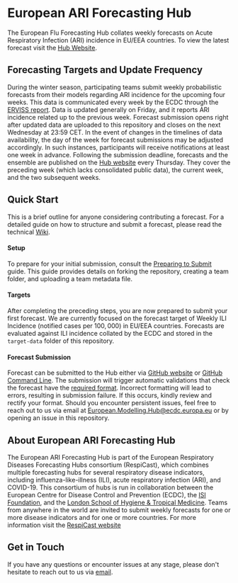 # European ARI Forecasting Hub
The European Flu Forecasting Hub collates weekly forecasts on Acute Respiratory Infection (ARI) incidence in EU/EEA countries. To view the latest forecast visit the [Hub Website](LINK).

## Forecasting Targets and Update Frequency
During the winter season, participating teams submit weekly probabilistic forecasts from their models regarding ARI incidence for the upcoming four weeks. This data is communicated every week by the ECDC through the [ERVISS report](https://erviss.org/). Data is updated generally on Friday, and it reports ARI incidence related up to the previous week. Forecast submission opens right after updated data are uploaded to this repository and closes on the next Wednesday at 23:59 CET. In the event of changes in the timelines of data availability, the day of the week for forecast submissions may be adjusted accordingly. In such instances, participants will receive notifications at least one week in advance. Following the submission deadline, forecasts and the ensemble are published on the [Hub website](LINK) every Thursday. They cover the preceding week (which lacks consolidated public data), the current week, and the two subsequent weeks.

## Quick Start
This is a brief outline for anyone considering contributing a forecast. For a detailed guide on how to structure and submit a forecast, please read the technical [Wiki](https://github.com/european-modelling-hubs/flu-forecast-hub/wiki).


#### Setup
To prepare for your initial submission, consult the [Preparing to Submit](https://github.com/european-modelling-hubs/ari-forecast-hub/wiki/Preparing-to-submit) guide. This guide provides details on forking the repository, creating a team folder, and uploading a team metadata file.

#### Targets
After completing the preceding steps, you are now prepared to submit your first forecast. We are currently focused on the forecast target of Weekly ILI Incidence (notified cases per $100,000$) in EU/EEA countries. Forecasts are evaluated against ILI incidence collated by the ECDC and stored in the `target-data` folder of this repository. 


#### Forecast Submission
Forecast can be submitted to the Hub either via [GitHub website](https://github.com/european-modelling-hubs/ari-forecast-hub/wiki/Submitting-using-GitHub-Website) or [GitHub Command Line](https://github.com/european-modelling-hubs/ari-forecast-hub/wiki/Submitting-using-GitHub-Command-Line). The submission will trigger automatic validations that check the forecast have the [required format](https://github.com/european-modelling-hubs/ari-forecast-hub/wiki/Submission-Format). Incorrect formatting will lead to errors, resulting in submission failure. If this occurs, kindly review and rectify your format. Should you encounter persistent issues, feel free to reach out to us via email at [European.Modelling.Hub@ecdc.europa.eu](mailto:European.Modelling.Hub@ecdc.europa.eu) or by opening an issue in this repository.


## About European ARI Forecasting Hub
The European ARI Forecasting Hub is part of the European Respiratory Diseases Forecasting Hubs consortium (RespiCast), which combines multiple forecasting hubs for several respiratory disease indicators, including influenza-like-illness (ILI), acute respiratory infection (ARI), and COVID-19. This consortium of hubs is run in collaboration between the European Centre for Disease Control and Prevention (ECDC), the [ISI Foundation](https://www.isi.it/en/home), and the [London School of Hygiene & Tropical Medicine](https://epiforecasts.io/). Teams from anywhere in the world are invited to submit weekly forecasts for one or more disease indicators and for one or more countries. For more information visit the [RespiCast website](LINK)

## Get in Touch
If you have any questions or encounter issues at any stage, please don't hesitate to reach out to us via [email](mailto:European.Modelling.Hub@ecdc.europa.eu).

